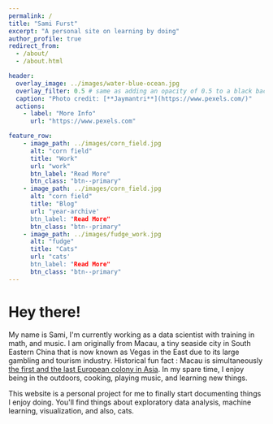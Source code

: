 ```yaml
---
permalink: /
title: "Sami Furst"
excerpt: "A personal site on learning by doing"
author_profile: true
redirect_from:
  - /about/
  - /about.html

header:
  overlay_image: ../images/water-blue-ocean.jpg
  overlay_filter: 0.5 # same as adding an opacity of 0.5 to a black background
  caption: "Photo credit: [**Jaymantri**](https://www.pexels.com/)"
  actions:
    - label: "More Info"
      url: "https://www.pexels.com"

feature_row:
    - image_path: ../images/corn_field.jpg
      alt: "corn field"
      title: "Work"
      url: "work"
      btn_label: "Read More"
      btn_class: "btn--primary"
    - image_path: ../images/corn_field.jpg
      alt: "corn field"
      title: "Blog"
      url: "year-archive'
      btn_label: "Read More"
      btn_class: "btn--primary"
    - image_path: ../images/fudge_work.jpg
      alt: "fudge"
      title: "Cats"
      url: "cats'
      btn_label: "Read More"
      btn_class: "btn--primary"      
---
```




# Hey there!

My name is Sami, I'm currently working as a data scientist with training in math, and music. I am originally from Macau, a tiny seaside city in South Eastern China that is now known as Vegas in the East due to its large gambling and tourism industry. Historical fun fact : Macau is simultaneously [the first and the last European colony in Asia](https://www.chicagotribune.com/news/ct-xpm-1999-12-22-9912220059-story.html). In my spare time, I enjoy being in the outdoors, cooking, playing music, and learning new things.

This website is a personal project for me to finally start documenting things I enjoy doing. You'll find things about exploratory data analysis, machine learning, visualization, and also, cats.
